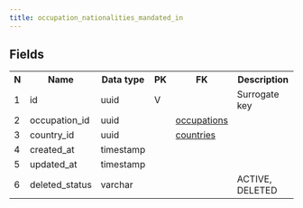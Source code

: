 ```yaml
---
title: occupation_nationalities_mandated_in 
---
```


## Fields

<table style="width: 100%">
    <colgroup>
       <col span="1" style="width: 3%;"/>
       <col span="1" style="width: 12%;"/>
       <col span="1" style="width: 10%;"/>
       <col span="1" style="width: 3%;"/>
       <col span="1" style="width: 12%;"/>
       <col span="1" style="width: 60%;"/>
    </colgroup>
  <tr>
    <th>N</th>
    <th>Name</th>
    <th>Data type</th>
    <th>PK</th>
    <th>FK</th>
    <th>Description</th>
  </tr>
<tr><td>1</td><td>id</td><td>uuid</td><td>V</td><td></td><td>Surrogate key</td></tr>
<tr><td>2</td><td>occupation_id</td><td>uuid</td><td></td><td><a href="occupations.md">occupations</a></td><td></td></tr>
<tr><td>3</td><td>country_id</td><td>uuid</td><td></td><td><a href="countries.md">countries</a></td><td></td></tr>
<tr><td>4</td><td>created_at</td><td>timestamp</td><td></td><td></td><td></td></tr>
<tr><td>5</td><td>updated_at</td><td>timestamp</td><td></td><td></td><td></td></tr>
<tr><td>6</td><td>deleted_status</td><td>varchar</td><td></td><td></td><td>ACTIVE, DELETED</td></tr>

</table>